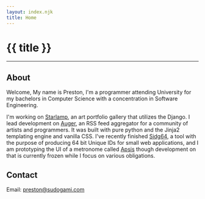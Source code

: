 ```yaml
---
layout: index.njk
title: Home
---
```


# {{ title }}

<hr/>

## About
Welcome,
My name is Preston, I'm a programmer attending University for my bachelors in Computer Science with a concentration in Software Engineering. 

I'm working on [Starlamp](https://github.com/LiminalCrab/starlamp_base), an art portfolio gallery that utilizes the Django. I lead development on [Auger](https://auger.sudogami.com/page/0.html), an RSS feed aggregator for a community of artists and programmers. It was built with pure python and the Jinja2 templating engine and vanilla CSS. I've recently finished [Sidg64](https://github.com/LiminalCrab/sidg64), a tool with the purpose of producing 64 bit Unique IDs for small web applications, and I am prototyping the UI of a metronome called [Apsis](https://github.com/LiminalCrab/Apsis) though development on that is currently frozen while I focus on various obligations. 

## Contact

Email: preston@sudogami.com


